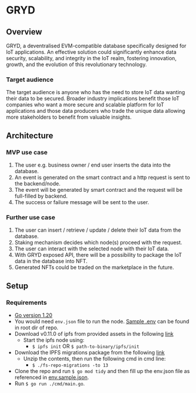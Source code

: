 # GRYD

## Overview
GRYD, a deventralised EVM-compatible database specifically designed for IoT applications. An effective solution could significantly enhance data security, scalability, and integrity in the IoT realm, fostering innovation, growth, and the evolution of this revolutionary technology.

### Target audience
The target audience is anyone who has the need to store IoT data wanting their data to be secured. Broader industry implications benefit those IoT companies who want a more secure and scalable platform for IoT applications and those data producers who trade the unique data allowing more stakeholders to benefit from valuable insights.

## Architecture

### MVP use case
1. The user e.g. business owner / end user inserts the data into the database.
2. An event is generated on the smart contract and a http request is sent to the backend/node.
3. The event will be generated by smart contract and the request will be full-filled by backend.
4. The success or failure message will be sent to the user.

### Further use case
1. The user can insert / retrieve / update / delete their IoT data from the database.
2. Staking mechanism decides which node(s) proceed with the request.
3. The user can interact with the selected node with their IoT data.
4. With GRYD exposed API, there will be a possibility to package the IoT data in the database into NFT.
5. Generated NFTs could be traded on the marketplace in the future.

## Setup

### Requirements
- [Go version 1.20](https://go.dev/doc/go1.20)
- You would need `env.json` file to run the node. [Sample .env](env.sample.json) can be found in root dir of repo.
- Download v0.11.0 of ipfs from provided assets in the following [link](https://github.com/ipfs/kubo/releases/tag/v0.11.0)
  - Start the ipfs node using:
    - `$ ipfs init` OR `$ path-to-binary/ipfs/init`
- Download the IPFS migrations package from the following [link](https://github.com/ipfs/fs-repo-migrations/blob/master/run.md)
  - Unzip the contents, then run the following cmd in cmd line:
    - `$ ./fs-repo-migrations -to 13`
- Clone the repo and run `$ go mod tidy` and then fill up the env.json file as referenced in [env.sample.json](./env.sample.json).
- Run `$ go run ./cmd/main.go`.
